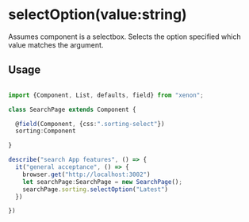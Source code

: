 # selectOption(value:string)
Assumes component is a selectbox. Selects the option specified which value matches the argument.

## Usage

```typescript

import {Component, List, defaults, field} from "xenon";

class SearchPage extends Component {

  @field(Component, {css:".sorting-select"})
  sorting:Component

}

describe("search App features", () => {
  it("general acceptance", () => {
    browser.get("http://localhost:3002")
    let searchPage:SearchPage = new SearchPage();
    searchPage.sorting.selectOption("Latest")
  })

})

```
